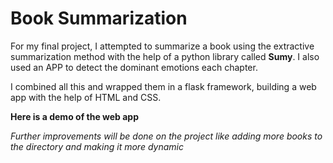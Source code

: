 #   Book Summarization

For my final project, I attempted to summarize a book using the extractive summarization method with the help of a python library called **Sumy**. I also used an APP to detect the dominant emotions each chapter.


I combined all this and wrapped them in a flask framework, building a web app with the help of HTML and CSS.

**Here is a demo of the web app**
[](https://github.com/anitaokoh/text_summarization/blob/master/ezgif.com-video-to-gif%20(2).gif)


_Further improvements will be done on the project like adding more books to the directory and making it more dynamic_
